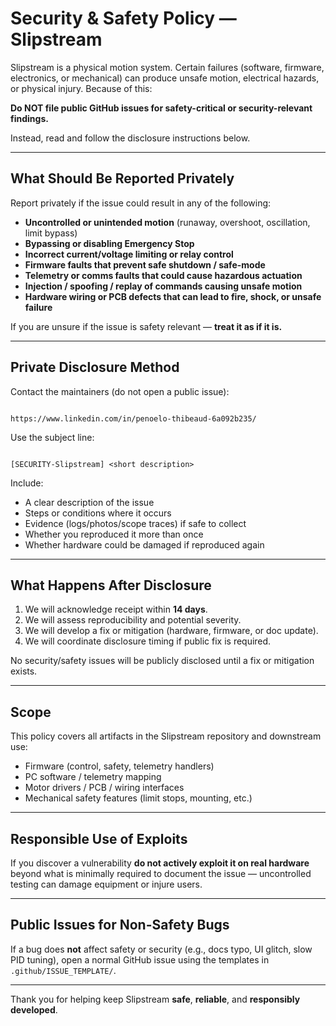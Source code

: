 # Security & Safety Policy — Slipstream

Slipstream is a physical motion system. Certain failures (software, firmware, electronics, or mechanical)
can produce unsafe motion, electrical hazards, or physical injury. Because of this:

**Do NOT file public GitHub issues for safety-critical or security-relevant findings.**

Instead, read and follow the disclosure instructions below.

---

## What Should Be Reported Privately

Report privately if the issue could result in any of the following:

- **Uncontrolled or unintended motion** (runaway, overshoot, oscillation, limit bypass)
- **Bypassing or disabling Emergency Stop**
- **Incorrect current/voltage limiting or relay control**
- **Firmware faults that prevent safe shutdown / safe-mode**
- **Telemetry or comms faults that could cause hazardous actuation**
- **Injection / spoofing / replay of commands causing unsafe motion**
- **Hardware wiring or PCB defects that can lead to fire, shock, or unsafe failure**

If you are unsure if the issue is safety relevant — **treat it as if it is.**

---

## Private Disclosure Method

Contact the maintainers (do not open a public issue):

```

https://www.linkedin.com/in/penoelo-thibeaud-6a092b235/

```

Use the subject line:

```

[SECURITY-Slipstream] <short description>

```

Include:
- A clear description of the issue
- Steps or conditions where it occurs
- Evidence (logs/photos/scope traces) if safe to collect
- Whether you reproduced it more than once
- Whether hardware could be damaged if reproduced again

---

## What Happens After Disclosure

1) We will acknowledge receipt within **14 days**.  
2) We will assess reproducibility and potential severity.  
3) We will develop a fix or mitigation (hardware, firmware, or doc update).  
4) We will coordinate disclosure timing if public fix is required.  

No security/safety issues will be publicly disclosed until a fix or mitigation exists.

---

## Scope

This policy covers all artifacts in the Slipstream repository and downstream use:
- Firmware (control, safety, telemetry handlers)
- PC software / telemetry mapping
- Motor drivers / PCB / wiring interfaces
- Mechanical safety features (limit stops, mounting, etc.)

---

## Responsible Use of Exploits

If you discover a vulnerability **do not actively exploit it on real hardware**
beyond what is minimally required to document the issue — uncontrolled testing can
damage equipment or injure users.

---

## Public Issues for Non-Safety Bugs

If a bug does **not** affect safety or security (e.g., docs typo, UI glitch, slow PID tuning),
open a normal GitHub issue using the templates in `.github/ISSUE_TEMPLATE/`.

---

Thank you for helping keep Slipstream **safe**, **reliable**, and **responsibly developed**.
